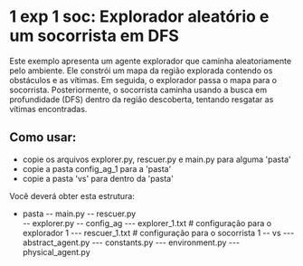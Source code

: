 # 1 exp 1 soc: Explorador aleatório e um socorrista em DFS
Este exemplo apresenta um agente explorador que caminha aleatoriamente pelo ambiente. Ele constrói um mapa da região explorada contendo os obstáculos e as vítimas. Em seguida, o explorador passa o mapa para o socorrista. Posteriormente, o socorrista caminha usando a busca em profundidade (DFS) dentro da região descoberta, tentando resgatar as vítimas encontradas.

## Como usar:
- copie os arquivos explorer.py, rescuer.py e main.py para alguma 'pasta'
- copie a pasta config_ag_1 para a 'pasta'
- copie a pasta 'vs' para dentro da 'pasta'

Você deverá obter esta estrutura:
- pasta
-- main.py
-- rescuer.py        
-- explorer.py
-- config_ag
  --- explorer_1.txt    # configuração para o explorador 1
  --- rescuer_1.txt     # configuração para o socorrista 1
-- vs
--- abstract_agent.py
--- constants.py
--- environment.py
--- physical_agent.py
